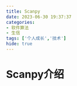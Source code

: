 ```yaml
---
title: Scanpy
date: 2023-06-30 19:37:37
categories: 
- 软件算法
- 生信
tags: ['个人成长','技术']
hide: true
---
```


<!-- more -->
# Scanpy介绍

